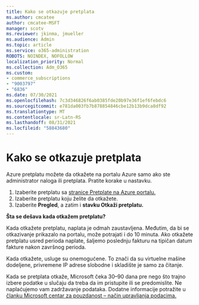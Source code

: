 ```yaml
---
title: Kako se otkazuje pretplata
ms.author: cmcatee
author: cmcatee-MSFT
manager: scotv
ms.reviewer: jkinma, jmueller
ms.audience: Admin
ms.topic: article
ms.service: o365-administration
ROBOTS: NOINDEX, NOFOLLOW
localization_priority: Normal
ms.collection: Adm_O365
ms.custom:
- commerce_subscriptions
- "9003797"
- "6836"
ms.date: 07/30/2021
ms.openlocfilehash: 7c3d346826f6ab0385fde20b97e36f1ef6febdc6
ms.sourcegitcommit: e781da003fb7b878854846cbe12b13b9dca8df92
ms.translationtype: MT
ms.contentlocale: sr-Latn-RS
ms.lasthandoff: 08/31/2021
ms.locfileid: "58843680"
---
```

# <a name="how-to-cancel-a-subscription"></a>Kako se otkazuje pretplata

Azure pretplatu možete da otkažete na portalu Azure samo ako ste administrator naloga ili pretplata. Pratite korake u nastavku.

1. Izaberite pretplatu sa [stranice Pretplate na Azure portalu.](https://ms.portal.azure.com/#blade/Microsoft_Azure_Billing/SubscriptionsBlade)
2. Izaberite pretplatu koju želite da otkažete.
3. Izaberite **Pregled**, a zatim i **stavku Otkaži pretplatu.**

**Šta se dešava kada otkažem pretplatu?**

Kada otkažete pretplatu, naplata je odmah zaustavljena. Međutim, da bi se otkazivanje prikazalo na portalu, može potrajati i do 10 minuta. Ako otkažete pretplatu usred perioda naplate, šaljemo poslednju fakturu na tipičan datum fakture nakon završnog perioda.

Kada otkažete, usluge su onemogućene. To znači da su virtuelne mašine dodeljene, privremene IP adrese slobodne i skladište je samo za čitanje.

Kada se pretplata otkaže, Microsoft čeka 30–90 dana pre nego što trajno izbere podatke u slučaju da treba da im pristupite ili se predomislite. Ne naplaćujemo vam zadržavanje podataka. Dodatne informacije potražite u [članku Microsoft centar za pouzdanost – način upravljanja podacima.](https://www.microsoft.com/trust-center/privacy/data-management#leave)

